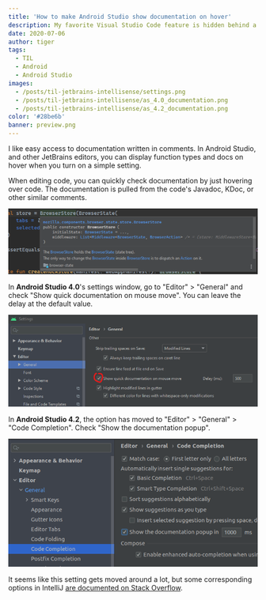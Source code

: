 ```yaml
---
title: 'How to make Android Studio show documentation on hover'
description: My favorite Visual Studio Code feature is hidden behind a setting in Android Studio.
date: 2020-07-06
author: tiger
tags:
  - TIL
  - Android
  - Android Studio
images:
  - /posts/til-jetbrains-intellisense/settings.png
  - /posts/til-jetbrains-intellisense/as_4.0_documentation.png
  - /posts/til-jetbrains-intellisense/as_4.2_documentation.png
color: '#28be6b'
banner: preview.png
---
```


I like easy access to documentation written in comments. In Android Studio, and other JetBrains editors, you can display function types and docs on hover when you turn on a simple setting.

When editing code, you can quickly check documentation by just hovering over code. The documentation is pulled from the code's Javadoc, KDoc, or other similar comments.

![Android Studio displaying function type and documentation on hover](preview.png)

In **Android Studio 4.0**'s settings window, go to "Editor" > "General" and check "Show quick documentation on mouse move". You can leave the delay at the default value.

![Android Studio 4.0 settings with Show quick documentation on mouse move highlighted](as_4.0_documentation.png)

In **Android Studio 4.2**, the option has moved to "Editor" > "General" > "Code Completion". Check "Show the documentation popup".

![Android Studio 4.2 settings with Show the documentation popup highlighted](as_4.2_documentation.png)

It seems like this setting gets moved around a lot, but some corresponding options in IntelliJ [are documented on Stack Overflow](https://stackoverflow.com/questions/6615516/intellij-show-javadocs-tooltip-on-mouse-over).
